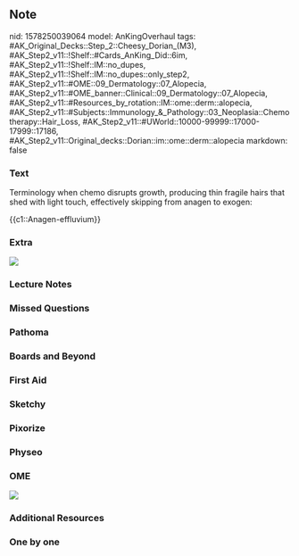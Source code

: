 ## Note
nid: 1578250039064
model: AnKingOverhaul
tags: #AK_Original_Decks::Step_2::Cheesy_Dorian_(M3), #AK_Step2_v11::!Shelf::#Cards_AnKing_Did::6im, #AK_Step2_v11::!Shelf::IM::no_dupes, #AK_Step2_v11::!Shelf::IM::no_dupes::only_step2, #AK_Step2_v11::#OME::09_Dermatology::07_Alopecia, #AK_Step2_v11::#OME_banner::Clinical::09_Dermatology::07_Alopecia, #AK_Step2_v11::#Resources_by_rotation::IM::ome::derm::alopecia, #AK_Step2_v11::#Subjects::Immunology_&_Pathology::03_Neoplasia::Chemotherapy::Hair_Loss, #AK_Step2_v11::#UWorld::10000-99999::17000-17999::17186, #AK_Step2_v11::Original_decks::Dorian::im::ome::derm::alopecia
markdown: false

### Text
Terminology when chemo disrupts growth, producing thin fragile
hairs that shed with light touch, effectively skipping from anagen
to exogen:
<div>
  {{c1::Anagen-effluvium}}
</div>

### Extra
<div><img src="quizlet-GQxA9pMUjSK71uoaHTMmpg_m.png"></div>

### Lecture Notes


### Missed Questions


### Pathoma


### Boards and Beyond


### First Aid


### Sketchy


### Pixorize


### Physeo


### OME
<div class="ome-widget">
  <a href=
  "https://onlinemeded.org/spa/dermatology/alopecia/acquire?ref=anki">
  <img src="_OME_AnkiFlashcards_Lesson_4.png"></a>
</div>

### Additional Resources


### One by one

